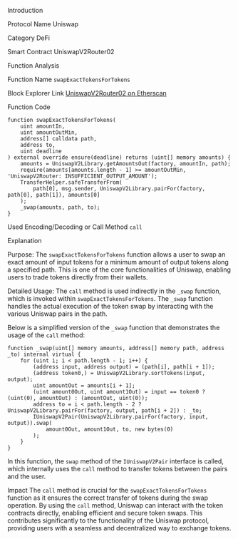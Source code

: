 Introduction

Protocol Name
Uniswap

Category
DeFi

Smart Contract
UniswapV2Router02

Function Analysis

Function Name
`swapExactTokensForTokens`

Block Explorer Link
[UniswapV2Router02 on Etherscan](https://etherscan.io/address/0x7a250d5630b4cf539739df2c5dacb4c659f2488d#code)

Function Code
```solidity
function swapExactTokensForTokens(
    uint amountIn,
    uint amountOutMin,
    address[] calldata path,
    address to,
    uint deadline
) external override ensure(deadline) returns (uint[] memory amounts) {
    amounts = UniswapV2Library.getAmountsOut(factory, amountIn, path);
    require(amounts[amounts.length - 1] >= amountOutMin, 'UniswapV2Router: INSUFFICIENT_OUTPUT_AMOUNT');
    TransferHelper.safeTransferFrom(
        path[0], msg.sender, UniswapV2Library.pairFor(factory, path[0], path[1]), amounts[0]
    );
    _swap(amounts, path, to);
}
```

Used Encoding/Decoding or Call Method
`call`


Explanation

Purpose:
The `swapExactTokensForTokens` function allows a user to swap an exact amount of input tokens for a minimum amount of output tokens along a specified path. This is one of the core functionalities of Uniswap, enabling users to trade tokens directly from their wallets.

Detailed Usage:
The `call` method is used indirectly in the `_swap` function, which is invoked within `swapExactTokensForTokens`. The `_swap` function handles the actual execution of the token swap by interacting with the various Uniswap pairs in the path.

Below is a simplified version of the `_swap` function that demonstrates the usage of the `call` method:

```solidity
function _swap(uint[] memory amounts, address[] memory path, address _to) internal virtual {
    for (uint i; i < path.length - 1; i++) {
        (address input, address output) = (path[i], path[i + 1]);
        (address token0,) = UniswapV2Library.sortTokens(input, output);
        uint amountOut = amounts[i + 1];
        (uint amount0Out, uint amount1Out) = input == token0 ? (uint(0), amountOut) : (amountOut, uint(0));
        address to = i < path.length - 2 ? UniswapV2Library.pairFor(factory, output, path[i + 2]) : _to;
        IUniswapV2Pair(UniswapV2Library.pairFor(factory, input, output)).swap(
            amount0Out, amount1Out, to, new bytes(0)
        );
    }
}
```

In this function, the `swap` method of the `IUniswapV2Pair` interface is called, which internally uses the `call` method to transfer tokens between the pairs and the user.

Impact
The `call` method is crucial for the `swapExactTokensForTokens` function as it ensures the correct transfer of tokens during the swap operation. By using the `call` method, Uniswap can interact with the token contracts directly, enabling efficient and secure token swaps. This contributes significantly to the functionality of the Uniswap protocol, providing users with a seamless and decentralized way to exchange tokens.
